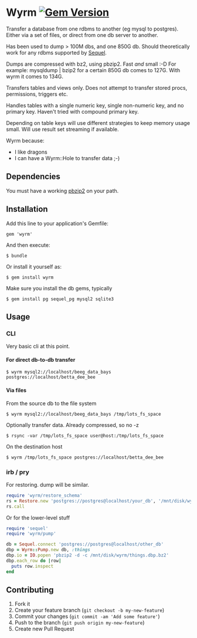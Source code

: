 # Wyrm [![Gem Version](https://badge.fury.io/rb/wyrm.png)](http://badge.fury.io/rb/wyrm)

<!---
[![Build Status](https://travis-ci.org/djellemah/wyrm.png?branch=master)](https://travis-ci.org/djellemah/wyrm)
-->

Transfer a database from one rdbms to another (eg mysql to postgres). Either via
a set of files, or direct from one db server to another.

Has been used to dump > 100M dbs, and one 850G db.
Should theoretically work for any rdbms supported by [Sequel](http://sequel.jeremyevans.net/).

Dumps are compressed with bz2, using pbzip2. Fast *and* small :-D For example:
mysqldump | bzip2 for a certain 850G db comes to 127G. With wyrm it
comes to 134G.

Transfers tables and views only. Does not attempt to transfer
stored procs, permissions, triggers etc.

Handles tables with a single numeric key, single non-numeric key, and no
primary key. Haven't tried with compound primary key.

Depending on table keys will use different strategies to keep memory usage small.
Will use result set streaming if available.

Wyrm because:

- I like dragons
- I can have a Wyrm::Hole to transfer data ;-)

## Dependencies

You must have a working
[pbzip2](http://compression.ca/pbzip2/ "Will use all your cores")
on your path.

## Installation

Add this line to your application's Gemfile:

    gem 'wyrm'

And then execute:

    $ bundle

Or install it yourself as:

    $ gem install wyrm

Make sure you install the db gems, typically

    $ gem install pg sequel_pg mysql2 sqlite3

## Usage

### CLI

Very basic cli at this point.

#### For direct db-to-db transfer

    $ wyrm mysql2://localhost/beeg_data_bays postgres://localhost/betta_dee_bee

#### Via files
From the source db to the file system

    $ wyrm mysql2://localhost/beeg_data_bays /tmp/lots_fs_space

Optionally transfer data. Already compressed, so no -z

    $ rsync -var /tmp/lots_fs_space user@host:/tmp/lots_fs_space

On the destination host

    $ wyrm /tmp/lots_fs_space postgres://localhost/betta_dee_bee

### irb / pry

For restoring. dump will be similar.

``` ruby
require 'wyrm/restore_schema'
rs = Restore.new 'postgres://postgres@localhost/your_db', '/mnt/disk/wyrm'
rs.call
```

Or for the lower-level stuff

``` ruby
require 'sequel'
require 'wyrm/pump'

db = Sequel.connect 'postgres://postgres@localhost/other_db'
dbp = Wyrm::Pump.new db, :things
dbp.io = IO.popen 'pbzip2 -d -c /mnt/disk/wyrm/things.dbp.bz2'
dbp.each_row do |row|
  puts row.inspect
end
```

## Contributing

1. Fork it
2. Create your feature branch (`git checkout -b my-new-feature`)
3. Commit your changes (`git commit -am 'Add some feature'`)
4. Push to the branch (`git push origin my-new-feature`)
5. Create new Pull Request
